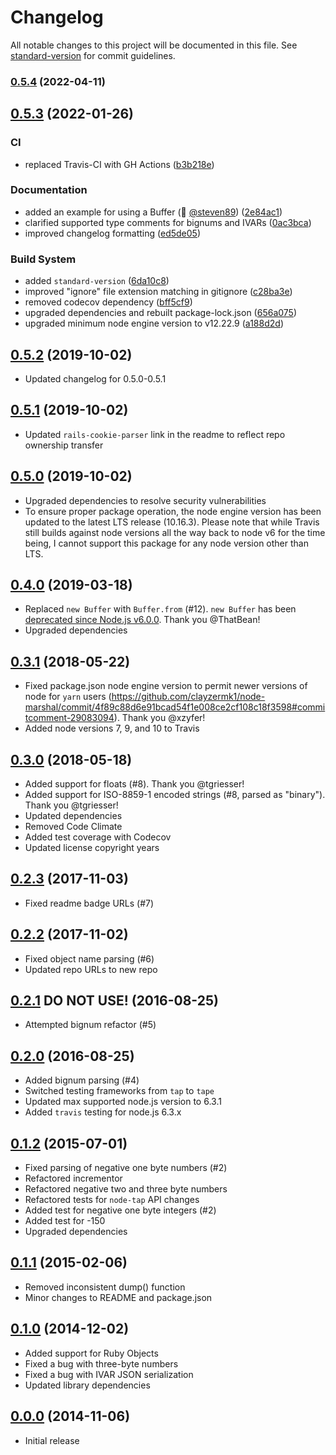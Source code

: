 # Changelog

All notable changes to this project will be documented in this file. See [standard-version](https://github.com/conventional-changelog/standard-version) for commit guidelines.

### [0.5.4](https://github.com/clayzermk1/node-marshal/compare/v0.5.3...v0.5.4) (2022-04-11)

## [0.5.3](https://github.com/clayzermk1/node-marshal/compare/v0.5.2...v0.5.3) (2022-01-26)


### CI

* replaced Travis-CI with GH Actions ([b3b218e](https://github.com/clayzermk1/node-marshal/commit/b3b218edaeb6145d0d195db46bff6e93d3f47646))


### Documentation

* added an example for using a Buffer (:tophat: [@steven89](https://github.com/steven89)) ([2e84ac1](https://github.com/clayzermk1/node-marshal/commit/2e84ac11888b47a987f8b8066f7e72a6d3238b08))
* clarified supported type comments for bignums and IVARs ([0ac3bca](https://github.com/clayzermk1/node-marshal/commit/0ac3bca22da4ba3941cb7037624d7af86a7be7bf))
* improved changelog formatting ([ed5de05](https://github.com/clayzermk1/node-marshal/commit/ed5de05700e5a04e98d08cdd2ddbf02bb052dc99))


### Build System

* added `standard-version` ([6da10c8](https://github.com/clayzermk1/node-marshal/commit/6da10c89cd4ba48a80dd67a1aef88a4b87bc6026))
* improved "ignore" file extension matching in gitignore ([c28ba3e](https://github.com/clayzermk1/node-marshal/commit/c28ba3ef909010706f2842bbd58f45038ba51db1))
* removed codecov dependency ([bff5cf9](https://github.com/clayzermk1/node-marshal/commit/bff5cf94e81b6902c73bbbf504f7d5e7d954fba8))
* upgraded dependencies and rebuilt package-lock.json ([656a075](https://github.com/clayzermk1/node-marshal/commit/656a075613a04836701f394f297facab250cda90))
* upgraded minimum node engine version to v12.22.9 ([a188d2d](https://github.com/clayzermk1/node-marshal/commit/a188d2d6e1d41ccbaa32094320abe6305aa54e1c))

## [0.5.2](https://github.com/clayzermk1/node-marshal/compare/v0.5.1...v0.5.2) (2019-10-02)
- Updated changelog for 0.5.0-0.5.1

## [0.5.1](https://github.com/clayzermk1/node-marshal/compare/v0.5.0...v0.5.1) (2019-10-02)
- Updated `rails-cookie-parser` link in the readme to reflect repo ownership transfer

## [0.5.0](https://github.com/clayzermk1/node-marshal/compare/0.4.0...v0.5.0) (2019-10-02)
- Upgraded dependencies to resolve security vulnerabilities
- To ensure proper package operation, the node engine version has been updated to the latest LTS release (10.16.3). Please note that while Travis still builds against node versions all the way back to node v6 for the time being, I cannot support this package for any node version other than LTS.

## [0.4.0](https://github.com/clayzermk1/node-marshal/compare/0.3.1...0.4.0) (2019-03-18)
- Replaced `new Buffer` with `Buffer.from` (#12). `new Buffer` has been [deprecated since Node.js v6.0.0](https://nodejs.org/dist/v10.15.0/docs/api/buffer.html#buffer_new_buffer_array). Thank you @ThatBean!
- Upgraded dependencies

## [0.3.1](https://github.com/clayzermk1/node-marshal/compare/0.3.0...0.3.1) (2018-05-22)
- Fixed package.json node engine version to permit newer versions of node for `yarn` users (https://github.com/clayzermk1/node-marshal/commit/4f89c88d6e91bcad54f1e008ce2cf108c18f3598#commitcomment-29083094). Thank you @xzyfer!
- Added node versions 7, 9, and 10 to Travis

## [0.3.0](https://github.com/clayzermk1/node-marshal/compare/0.2.3...0.3.0) (2018-05-18)
- Added support for floats (#8). Thank you @tgriesser!
- Added support for ISO-8859-1 encoded strings (#8, parsed as "binary"). Thank you @tgriesser!
- Updated dependencies
- Removed Code Climate
- Added test coverage with Codecov
- Updated license copyright years

## [0.2.3](https://github.com/clayzermk1/node-marshal/compare/0.2.2...0.2.3) (2017-11-03)
- Fixed readme badge URLs (#7)

## [0.2.2](https://github.com/clayzermk1/node-marshal/compare/0.2.0...0.2.2) (2017-11-02)
- Fixed object name parsing (#6)
- Updated repo URLs to new repo

## [0.2.1](https://github.com/clayzermk1/node-marshal/compare/0.2.0...0.2.1) DO NOT USE! (2016-08-25)
- Attempted bignum refactor (#5)

## [0.2.0](https://github.com/clayzermk1/node-marshal/compare/0.1.2...0.2.0) (2016-08-25)
- Added bignum parsing (#4)
- Switched testing frameworks from `tap` to `tape`
- Updated max supported node.js version to 6.3.1
- Added `travis` testing for node.js 6.3.x

## [0.1.2](https://github.com/clayzermk1/node-marshal/compare/0.1.1...0.1.2) (2015-07-01)
- Fixed parsing of negative one byte numbers (#2)
- Refactored incrementor
- Refactored negative two and three byte numbers
- Refactored tests for `node-tap` API changes
- Added test for negative one byte integers (#2)
- Added test for -150
- Upgraded dependencies

## [0.1.1](https://github.com/clayzermk1/node-marshal/compare/0.1.0...0.1.1) (2015-02-06)
- Removed inconsistent dump() function
- Minor changes to README and package.json

## [0.1.0](https://github.com/clayzermk1/node-marshal/compare/0.0.0...0.1.0) (2014-12-02)
- Added support for Ruby Objects
- Fixed a bug with three-byte numbers
- Fixed a bug with IVAR JSON serialization
- Updated library dependencies

## [0.0.0](https://github.com/clayzermk1/node-marshal/tree/0.0.0) (2014-11-06)
- Initial release
